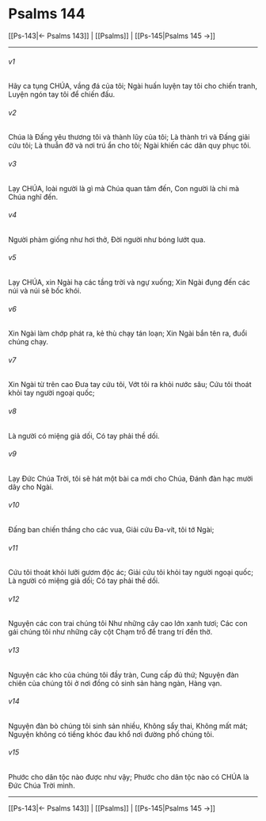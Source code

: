 # Psalms 144

[[Ps-143|← Psalms 143]] | [[Psalms]] | [[Ps-145|Psalms 145 →]]
***



###### v1 
Hãy ca tụng CHÚA, vầng đá của tôi; Ngài huấn luyện tay tôi cho chiến tranh, Luyện ngón tay tôi để chiến đấu. 

###### v2 
Chúa là Đấng yêu thương tôi và thành lũy của tôi; Là thành trì và Đấng giải cứu tôi; Là thuẫn đỡ và nơi trú ẩn cho tôi; Ngài khiến các dân quy phục tôi. 

###### v3 
Lạy CHÚA, loài người là gì mà Chúa quan tâm đến, Con người là chi mà Chúa nghĩ đến. 

###### v4 
Người phàm giống như hơi thở, Đời người như bóng lướt qua. 

###### v5 
Lạy CHÚA, xin Ngài hạ các tầng trời và ngự xuống; Xin Ngài đụng đến các núi và núi sẽ bốc khói. 

###### v6 
Xin Ngài làm chớp phát ra, kẻ thù chạy tán loạn; Xin Ngài bắn tên ra, đuổi chúng chạy. 

###### v7 
Xin Ngài từ trên cao Đưa tay cứu tôi, Vớt tôi ra khỏi nước sâu; Cứu tôi thoát khỏi tay người ngoại quốc; 

###### v8 
Là người có miệng giả dối, Có tay phải thề dối. 

###### v9 
Lạy Đức Chúa Trời, tôi sẽ hát một bài ca mới cho Chúa, Đánh đàn hạc mười dây cho Ngài. 

###### v10 
Đấng ban chiến thắng cho các vua, Giải cứu Đa-vít, tôi tớ Ngài; 

###### v11 
Cứu tôi thoát khỏi lưỡi gươm độc ác; Giải cứu tôi khỏi tay người ngoại quốc; Là người có miệng giả dối; Có tay phải thề dối. 

###### v12 
Nguyện các con trai chúng tôi Như những cây cao lớn xanh tươi; Các con gái chúng tôi như những cây cột Chạm trổ để trang trí đền thờ. 

###### v13 
Nguyện các kho của chúng tôi đầy tràn, Cung cấp đủ thứ; Nguyện đàn chiên của chúng tôi ở nơi đồng cỏ sinh sản hàng ngàn, Hàng vạn. 

###### v14 
Nguyện đàn bò chúng tôi sinh sản nhiều, Không sẩy thai, Không mất mát; Nguyện không có tiếng khóc đau khổ nơi đường phố chúng tôi. 

###### v15 
Phước cho dân tộc nào được như vậy; Phước cho dân tộc nào có CHÚA là Đức Chúa Trời mình.

***
[[Ps-143|← Psalms 143]] | [[Psalms]] | [[Ps-145|Psalms 145 →]]
